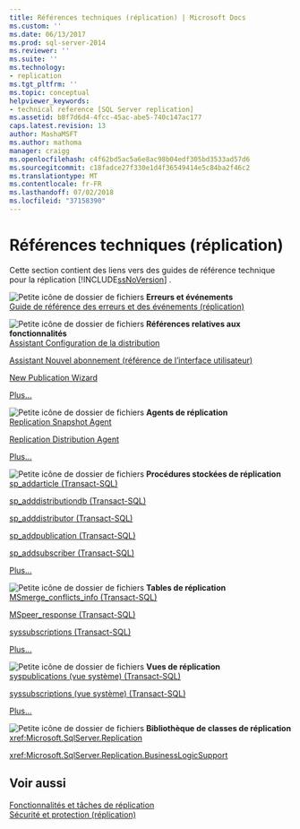 ```yaml
---
title: Références techniques (réplication) | Microsoft Docs
ms.custom: ''
ms.date: 06/13/2017
ms.prod: sql-server-2014
ms.reviewer: ''
ms.suite: ''
ms.technology:
- replication
ms.tgt_pltfrm: ''
ms.topic: conceptual
helpviewer_keywords:
- technical reference [SQL Server replication]
ms.assetid: b8f7d6d4-4fcc-45ac-abe5-740c147ac177
caps.latest.revision: 13
author: MashaMSFT
ms.author: mathoma
manager: craigg
ms.openlocfilehash: c4f62bd5ac5a6e8ac98b04edf305bd3533ad57d6
ms.sourcegitcommit: c18fadce27f330e1d4f36549414e5c84ba2f46c2
ms.translationtype: MT
ms.contentlocale: fr-FR
ms.lasthandoff: 07/02/2018
ms.locfileid: "37158390"
---
```

# <a name="technical-reference-replication"></a>Références techniques (réplication)
  Cette section contient des liens vers des guides de référence technique pour la réplication [!INCLUDE[ssNoVersion](../../includes/ssnoversion-md.md)] .  
  
 ![Petite icône de dossier de fichiers](../../integration-services/media/filefolder-small.gif "Petite icône de dossier de fichiers") **Erreurs et événements**  
 [Guide de référence des erreurs et des événements &#40;réplication&#41;](errors-and-events-reference-replication.md)  
  
 ![Petite icône de dossier de fichiers](../../integration-services/media/filefolder-small.gif "Petite icône de dossier de fichiers") **Références relatives aux fonctionnalités**  
 [Assistant Configuration de la distribution](configure-distribution-wizard.md)  
  
 [Assistant Nouvel abonnement &#40;référence de l’interface utilisateur&#41;](new-subscription-wizard-ui-reference.md)  
  
 [New Publication Wizard](new-publication-wizard.md)  
  
 [Plus…](properties-reference-replication.md)  
  
 ![Petite icône de dossier de fichiers](../../integration-services/media/filefolder-small.gif "Petite icône de dossier de fichiers") **Agents de réplication**  
 [Replication Snapshot Agent](agents/replication-snapshot-agent.md)  
  
 [Replication Distribution Agent](agents/replication-distribution-agent.md)  
  
 [Plus…](agents/replication-agents.md)  
  
 ![Petite icône de dossier de fichiers](../../integration-services/media/filefolder-small.gif "Petite icône de dossier de fichiers") **Procédures stockées de réplication**  
 [sp_addarticle &#40;Transact-SQL&#41;](/sql/relational-databases/system-stored-procedures/sp-addarticle-transact-sql)  
  
 [sp_adddistributiondb &#40;Transact-SQL&#41;](/sql/relational-databases/system-stored-procedures/sp-adddistributiondb-transact-sql)  
  
 [sp_adddistributor &#40;Transact-SQL&#41;](/sql/relational-databases/system-stored-procedures/sp-adddistributor-transact-sql)  
  
 [sp_addpublication &#40;Transact-SQL&#41;](/sql/relational-databases/system-stored-procedures/sp-addpublication-transact-sql)  
  
 [sp_addsubscriber &#40;Transact-SQL&#41;](/sql/relational-databases/system-stored-procedures/sp-addsubscriber-transact-sql)  
  
 [Plus…](/sql/relational-databases/system-stored-procedures/replication-stored-procedures-transact-sql)  
  
 ![Petite icône de dossier de fichiers](../../integration-services/media/filefolder-small.gif "Petite icône de dossier de fichiers") **Tables de réplication**  
 [MSmerge_conflicts_info &#40;Transact-SQL&#41;](/sql/relational-databases/system-tables/msmerge-conflicts-info-transact-sql)  
  
 [MSpeer_response &#40;Transact-SQL&#41;](/sql/relational-databases/system-tables/mspeer-response-transact-sql)  
  
 [syssubscriptions &#40;Transact-SQL&#41;](/sql/relational-databases/system-tables/syssubscriptions-transact-sql)  
  
 [Plus…](/sql/relational-databases/system-tables/replication-tables-transact-sql)  
  
 ![Petite icône de dossier de fichiers](../../integration-services/media/filefolder-small.gif "Petite icône de dossier de fichiers") **Vues de réplication**  
 [syspublications &#40;vue système&#41; &#40;Transact-SQL&#41;](/sql/relational-databases/system-views/syspublications-system-view-transact-sql)  
  
 [syssubscriptions &#40;vue système&#41; &#40;Transact-SQL&#41;](/sql/relational-databases/system-views/syssubscriptions-system-view-transact-sql)  
  
 [Plus…](/sql/relational-databases/system-views/replication-views-transact-sql)  
  
 ![Petite icône de dossier de fichiers](../../integration-services/media/filefolder-small.gif "Petite icône de dossier de fichiers") **Bibliothèque de classes de réplication**  
 <xref:Microsoft.SqlServer.Replication>  
  
 <xref:Microsoft.SqlServer.Replication.BusinessLogicSupport>  
  
## <a name="see-also"></a>Voir aussi  
 [Fonctionnalités et tâches de réplication](replication-features-and-tasks.md)   
 [Sécurité et protection &#40;réplication&#41;](security/security-and-protection-replication.md)  
  
  
